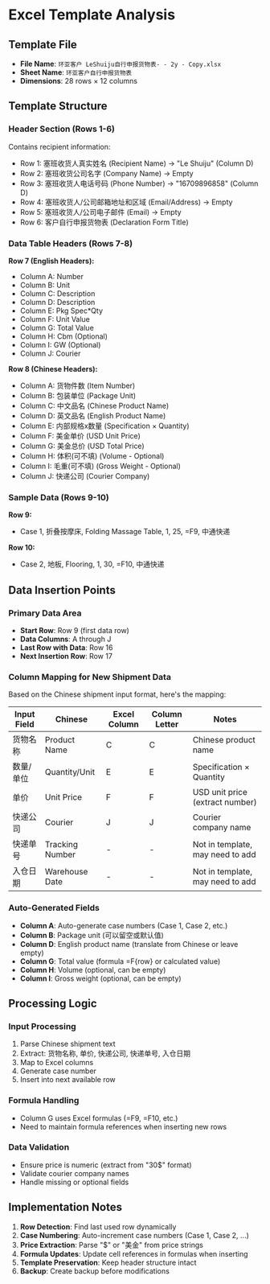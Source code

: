 # Excel Template Analysis

## Template File
- **File Name**: `环亚客户 LeShuiju自行申报货物表- - 2y - Copy.xlsx`
- **Sheet Name**: `环亚客户自行申报货物表`
- **Dimensions**: 28 rows × 12 columns

## Template Structure

### Header Section (Rows 1-6)
Contains recipient information:
- Row 1: 塞班收货人真实姓名 (Recipient Name) → "Le Shuiju" (Column D)
- Row 2: 塞班收货公司名字 (Company Name) → Empty
- Row 3: 塞班收货人电话号码 (Phone Number) → "16709896858" (Column D)
- Row 4: 塞班收货人/公司邮箱地址和区域 (Email/Address) → Empty
- Row 5: 塞班收货人/公司电子邮件 (Email) → Empty
- Row 6: 客户自行申报货物表 (Declaration Form Title)

### Data Table Headers (Rows 7-8)
**Row 7 (English Headers):**
- Column A: Number
- Column B: Unit
- Column C: Description
- Column D: Description
- Column E: Pkg Spec*Qty
- Column F: Unit Value
- Column G: Total Value
- Column H: Cbm (Optional)
- Column I: GW (Optional)
- Column J: Courier

**Row 8 (Chinese Headers):**
- Column A: 货物件数 (Item Number)
- Column B: 包装单位 (Package Unit)
- Column C: 中文品名 (Chinese Product Name)
- Column D: 英文品名 (English Product Name)
- Column E: 内部规格x数量 (Specification × Quantity)
- Column F: 美金单价 (USD Unit Price)
- Column G: 美金总价 (USD Total Price)
- Column H: 体积(可不填) (Volume - Optional)
- Column I: 毛重(可不填) (Gross Weight - Optional)
- Column J: 快递公司 (Courier Company)

### Sample Data (Rows 9-10)
**Row 9:**
- Case 1, 折叠按摩床, Folding Massage Table, 1, 25, =F9, 中通快递

**Row 10:**
- Case 2, 地板, Flooring, 1, 30, =F10, 中通快递

## Data Insertion Points

### Primary Data Area
- **Start Row**: Row 9 (first data row)
- **Data Columns**: A through J
- **Last Row with Data**: Row 16
- **Next Insertion Row**: Row 17

### Column Mapping for New Shipment Data

Based on the Chinese shipment input format, here's the mapping:

| Input Field | Chinese | Excel Column | Column Letter | Notes |
|-------------|---------|--------------|---------------|-------|
| 货物名称 | Product Name | C | C | Chinese product name |
| 数量/单位 | Quantity/Unit | E | E | Specification × Quantity |
| 单价 | Unit Price | F | F | USD unit price (extract number) |
| 快递公司 | Courier | J | J | Courier company name |
| 快递单号 | Tracking Number | - | - | Not in template, may need to add |
| 入仓日期 | Warehouse Date | - | - | Not in template, may need to add |

### Auto-Generated Fields
- **Column A**: Auto-generate case numbers (Case 1, Case 2, etc.)
- **Column B**: Package unit (可以留空或默认值)
- **Column D**: English product name (translate from Chinese or leave empty)
- **Column G**: Total value (formula =F{row} or calculated value)
- **Column H**: Volume (optional, can be empty)
- **Column I**: Gross weight (optional, can be empty)

## Processing Logic

### Input Processing
1. Parse Chinese shipment text
2. Extract: 货物名称, 单价, 快递公司, 快递单号, 入仓日期
3. Map to Excel columns
4. Generate case number
5. Insert into next available row

### Formula Handling
- Column G uses Excel formulas (=F9, =F10, etc.)
- Need to maintain formula references when inserting new rows

### Data Validation
- Ensure price is numeric (extract from "30$" format)
- Validate courier company names
- Handle missing or optional fields

## Implementation Notes

1. **Row Detection**: Find last used row dynamically
2. **Case Numbering**: Auto-increment case numbers (Case 1, Case 2, ...)
3. **Price Extraction**: Parse "$" or "美金" from price strings
4. **Formula Updates**: Update cell references in formulas when inserting
5. **Template Preservation**: Keep header structure intact
6. **Backup**: Create backup before modifications
